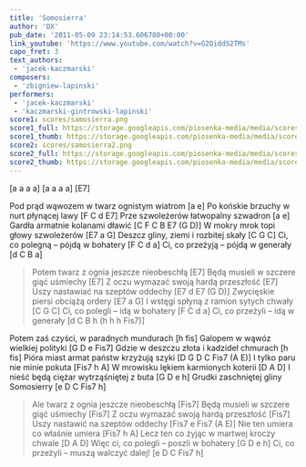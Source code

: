 ```yaml
---
title: 'Somosierra'
author: 'DX'
pub_date: '2011-05-09 23:14:53.606780+00:00'
link_youtube: 'https://www.youtube.com/watch?v=G2QiddS2TMs'
capo_fret: 3
text_authors:
 - 'jacek-kaczmarski'
composers:
 - 'zbigniew-lapinski'
performers:
 - 'jacek-kaczmarski'
 - 'kaczmarski-gintrowski-lapinski'
score1: scores/samosierra.png
score1_full: https://storage.googleapis.com/piosenka-media/media/scores/samosierra.png
score1_thumb: https://storage.googleapis.com/piosenka-media/media/scores/samosierra.png.180x0_q85_upscale.jpg
score2: scores/samosierra2.png
score2_full: https://storage.googleapis.com/piosenka-media/media/scores/samosierra2.png
score2_thumb: https://storage.googleapis.com/piosenka-media/media/scores/samosierra2.png.180x0_q85_upscale.jpg
---
```


[a a a a]
[a a a a]
[E7]

Pod prąd wąwozem w twarz ognistym wiatrom [a e]
Po końskie brzuchy w nurt płynącej lawy [F C d E7]
Prze szwoleżerów łatwopalny szwadron [a e]
Gardła armatnie kolanami dławić [C F C B E7 (G D)]
W mokry mrok topi głowy szwoleżerów [E7 a G]
Deszcz gliny, ziemi i rozbitej skały [C G C]
Ci, co polegną – pójdą w bohatery [F C d a]
Ci, co przeżyją – pójdą w generały [d C B a]

>Potem twarz z ognia jeszcze nieobeschłą [E7]
>Będą musieli w szczere giąć uśmiechy [E7]
>Z oczu wymazać swoją hardą przeszłość [E7]
>Uszy nastawiać na szeptów oddechy [E7 d E7 (G D)]
>Zwycięskie piersi obciążą ordery [E7 a G]
>I wstęgi spłyną z ramion sytych chwały [C G C]
>Ci, co polegli – idą w bohatery [F C d a]
>Ci, co przeżyli – idą w generały [d C B h (h h h Fis7)]

Potem zaś czyści, w paradnych mundurach [h fis]
Galopem w wąwóz wielkiej polityki [G D e Fis7]
Gdzie w deszczu złota i kadzideł chmurach [h fis]
Pióra miast armat państw krzyżują szyki [D G D C Fis7 (A E)]
I tylko paru nie minie pokuta [Fis7 h A]
W mrowisku lękiem karmionych koterii [D A D]
I nieść będą ciężar wytrząśniętej z buta [G D e h]
Grudki zaschniętej gliny Somosierry [e D C Fis7 h]

>Ale twarz z ognia jeszcze nieobeschłą [Fis7]
>Będą musieli w szczere giąć uśmiechy [Fis7]
>Z oczu wymazać swoją hardą przeszłość [Fis7]
>Uszy nastawić na szeptów oddechy [Fis7 e Fis7 (A E)]
>Nie ten umiera co właśnie umiera [Fis7 h A]
>Lecz ten co żyjąc w martwej kroczy chwale [D A D]
>Więc ci, co polegli – poszli w bohatery [G D e h]
>Ci, co przeżyli – muszą walczyć dalej! [e D C Fis7 h]